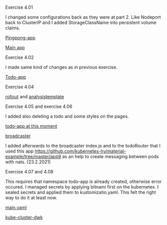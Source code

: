 Exercise 4.01

I changed some configurations back as they were at part 2. Like Nodeport back to ClusterIP and I added StorageClassName into persistent volume claims.

[Pingpong-app](https://github.com/outisa/kubernetes-pingpong/tree/85198165d9ead851b9c0c77b1c60db9897b0793e)

[Main app](https://github.com/outisa/kubernetes-mainApp/tree/b70845d781300e317e50df4587747255c8de4742)

Exercise 4.02

I made same kind of changes as in previous exercise.

[Todo-app](https://github.com/outisa/kubernetes-todo-app/tree/f9667ef7af0acaaefe9ea89eac9db544a24da8f4)

Exercise 4.04

[rollout](https://github.com/outisa/kubernetes-todo-app/blob/master/backend-conf/manifests/rollout.yaml) and [analysistemplate](https://github.com/outisa/kubernetes-todo-app/blob/master/backend-conf/manifests/analysistemplate.yaml)

Exercise 4.05 and exercise 4.06


I added also deleting a todo and some styles on the pages.

[todo-app at this moment](https://github.com/outisa/kubernetes-todo-app/tree/a8b6bf07b0b91f99e81bce99228412cebfb4a372)

[broadcaster](https://github.com/outisa/kubernetes-todo-app/tree/a8b6bf07b0b91f99e81bce99228412cebfb4a372/broadcaster)


I added afterwards to the broadcaster index.js and to the todoRouter that I used this app https://github.com/kubernetes-hy/material-example/tree/master/app9 as an help to create messaging between pods with nats. (23.2.2021)


Exercise 4.07 and 4.08

This requires that namespace todo-app is already created, otherwise error occured. I managed secrets by applying bitnami first on the kubernetes. I sealed secrets and applied them to kustomizatio.yaml. This felt the right way to do it at least now.

[main.yaml](https://github.com/outisa/kubernetes-todo-app/blob/master/.github/workflows/main.yaml)

[kube-cluster-dwk](https://github.com/outisa/kube-cluster-dwk)
